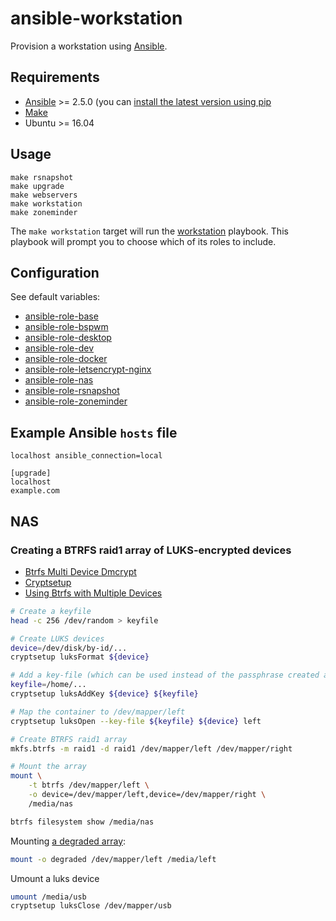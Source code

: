 # ansible-workstation

Provision a workstation using [Ansible](https://www.ansible.com/).

## Requirements

* [Ansible](https://www.ansible.com/) >= 2.5.0 (you can [install the latest version using pip](https://docs.ansible.com/ansible/2.5/installation_guide/intro_installation.html#latest-releases-via-pip)
* [Make](https://www.gnu.org/software/make/)
* Ubuntu >= 16.04

## Usage

```
make rsnapshot
make upgrade
make webservers
make workstation
make zoneminder
```

The `make workstation` target will run the [workstation](./workstation.yml) playbook.
This playbook will prompt you to choose which of its roles to include.

## Configuration

See default variables:

- [ansible-role-base](https://github.com/andornaut/ansible-role-base/blob/master/defaults/main.yml)
- [ansible-role-bspwm](https://github.com/andornaut/ansible-role-bspwm/blob/master/defaults/main.yml)
- [ansible-role-desktop](./roles/desktop/defaults/main.yml)
- [ansible-role-dev](./roles/dev/defaults/main.yml)
- [ansible-role-docker](https://github.com/andornaut/ansible-role-docker/blob/master/defaults/main.yml)
- [ansible-role-letsencrypt-nginx](https://github.com/andornaut/ansible-role-letsencrypt-nginx/blob/master/defaults/main.yml)
- [ansible-role-nas](./roles/nas/defaults/main.yml)
- [ansible-role-rsnapshot](https://github.com/andornaut/ansible-role-rsnapshot/blob/master/defaults/main.yml)
- [ansible-role-zoneminder](https://github.com/andornaut/ansible-role-zoneminder)

## Example Ansible `hosts` file

```
localhost ansible_connection=local

[upgrade]
localhost
example.com
```

## NAS

### Creating a BTRFS raid1 array of LUKS-encrypted devices

- [Btrfs Multi Device Dmcrypt](http://marc.merlins.org/perso/btrfs/post_2014-04-27_Btrfs-Multi-Device-Dmcrypt.html)
- [Cryptsetup](https://gitlab.com/cryptsetup/cryptsetup)
- [Using Btrfs with Multiple Devices](https://btrfs.wiki.kernel.org/index.php/Using_Btrfs_with_Multiple_Devices)

```bash
# Create a keyfile
head -c 256 /dev/random > keyfile

# Create LUKS devices
device=/dev/disk/by-id/...
cryptsetup luksFormat ${device}

# Add a key-file (which can be used instead of the passphrase created above)
keyfile=/home/...
cryptsetup luksAddKey ${device} ${keyfile}

# Map the container to /dev/mapper/left
cryptsetup luksOpen --key-file ${keyfile} ${device} left

# Create BTRFS raid1 array
mkfs.btrfs -m raid1 -d raid1 /dev/mapper/left /dev/mapper/right

# Mount the array
mount \
    -t btrfs /dev/mapper/left \
    -o device=/dev/mapper/left,device=/dev/mapper/right \
    /media/nas

btrfs filesystem show /media/nas
```

Mounting [a degraded array](https://btrfs.wiki.kernel.org/index.php/Using_Btrfs_with_Multiple_Devices#Replacing_failed_devices):

```bash
mount -o degraded /dev/mapper/left /media/left
```

Umount a luks device

```bash
umount /media/usb
cryptsetup luksClose /dev/mapper/usb
```
